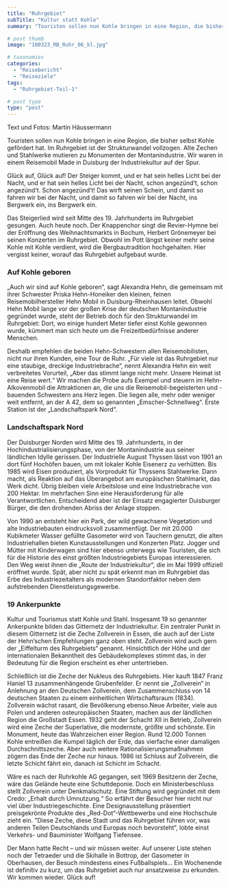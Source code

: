 ```yaml
---
title: "Ruhrgebiet"
subTitle: "Kultur statt Kohle"
summary: "Touristen sollen nun Kohle bringen in eine Region, die bisher selbst Kohle gefördert hat. Im Ruhrgebiet ist der Strukturwandel vollzogen. Alte Zechen und Stahlwerke mutieren zu Monumenten der Montanindustrie. Wir waren in einem Reisemobil Made in Duisburg der Industriekultur auf der Spur. Glück auf, Glück auf! Der Steiger kommt, und er hat sein helles Licht bei der Nacht,}"

# post thumb
image: "100323_RB_Ruhr_06_kl.jpg"

# taxonomies
categories: 
  - "Reisebericht"
  - "Reiseziele"
tags:
  - "Ruhrgebiet-Teil-1"

# post type
type: "post"
---
```


Text und Fotos: Martin Häussermann

Touristen sollen nun Kohle bringen in eine Region, die bisher selbst Kohle gefördert hat. Im Ruhrgebiet ist der Strukturwandel vollzogen. Alte Zechen und Stahlwerke mutieren zu Monumenten der Montanindustrie. Wir waren in einem Reisemobil Made in Duisburg der Industriekultur auf der Spur.

Glück auf, Glück auf! Der Steiger kommt, und er hat sein helles Licht bei der Nacht, und er hat sein helles Licht bei der Nacht, schon angezünd‘t, schon angezünd‘t. Schon angezünd‘t! Das wirft seinen Schein, und damit so fahren wir bei der Nacht, und damit so fahren wir bei der Nacht, ins Bergwerk ein, ins Bergwerk ein.  

 Das Steigerlied wird seit Mitte des 19. Jahrhunderts im Ruhrgebiet gesungen. Auch heute noch. Der Knappenchor singt die Revier-Hymne bei der Eröffnung des Weihnachtsmarkts in Bochum, Herbert Grönemeyer bei seinen Konzerten im Ruhrgebiet. Obwohl im Pott längst keiner mehr seine Kohle mit Kohle verdient, wird die Bergbautradition hochgehalten. Hier vergisst keiner, worauf das Ruhrgebiet aufgebaut wurde.  

### Auf Kohle geboren

„Auch wir sind auf Kohle geboren“, sagt Alexandra Hehn, die gemeinsam mit ihrer Schwester Priska Hehn-Honeiker den kleinen, feinen Reisemobilhersteller Hehn Mobil in Duisburg-Rheinhausen leitet. Obwohl Hehn Mobil lange vor der großen Krise der deutschen Montanindustrie gegründet wurde, steht der Betrieb doch für den Strukturwandel im Ruhrgebiet: Dort, wo einige hundert Meter tiefer einst Kohle gewonnen wurde, kümmert man sich heute um die Freizeitbedürfnisse anderer Menschen.  

 Deshalb empfehlen die beiden Hehn-Schwestern allen Reisemobilisten, nicht nur ihren Kunden, eine Tour de Ruhr. „Für viele ist das Ruhrgebiet nur eine staubige, dreckige Industriebrache“, nennt Alexandra Hehn ein weit verbreitetes Vorurteil, „Aber das stimmt lange nicht mehr. Unsere Heimat ist eine Reise wert.“ Wir machen die Probe aufs Exempel und steuern im Hehn-Alkovenmobil die Attraktionen an, die uns die Reisemobil-begeisterten und -bauenden Schwestern ans Herz legen. Die liegen alle, mehr oder weniger weit entfernt, an der A 42, dem so genannten „Emscher-Schnellweg“. Erste Station ist der „Landschaftspark Nord“.  

### Landschaftspark Nord

Der Duisburger Norden wird Mitte des 19. Jahrhunderts, in der Hochindustrialisierungsphase, von der Montanindustrie aus seiner ländlichen Idylle gerissen. Der Industrielle August Thyssen lässt von 1901 an dort fünf Hochöfen bauen, um mit lokaler Kohle Eisenerz zu verhütten. Bis 1985 wird Eisen produziert, als Vorprodukt für Thyssens Stahlwerke. Dann macht, als Reaktion auf das Überangebot am europäischen Stahlmarkt, das Werk dicht. Übrig bleiben viele Arbeitslose und eine Industriebrache von 200 Hektar. Im mehrfachen Sinn eine Herausforderung für alle Verantwortlichen. Entscheidend aber ist der Einsatz engagierter Duisburger Bürger, die den drohenden Abriss der Anlage stoppen.  

 Von 1990 an entsteht hier ein Park, der wild gewachsene Vegetation und alte Industriebauten eindrucksvoll zusammenfügt. Der mit 20.000 Kubikmeter Wasser gefüllte Gasometer wird von Tauchern genutzt, die alten Industriehallen bieten Kunstausstellungen und Konzerten Platz. Jogger und Mütter mit Kinderwagen sind hier ebenso unterwegs wie Touristen, die sich für die Historie des einst größten Industriegebiets Europas interessieren. Den Weg weist ihnen die „Route der Industriekultur“, die im Mai 1999 offiziell eröffnet wurde. Spät, aber nicht zu spät erkennt man im Ruhrgebiet das Erbe des Industriezeitalters als modernen Standortfaktor neben dem aufstrebenden Dienstleistungsgewerbe.  

### 19 Ankerpunkte

Kultur und Tourismus statt Kohle und Stahl. Insgesamt 19 so genannter Ankerpunkte bilden das Gitternetz der Industriekultur. Ein zentraler Punkt in diesem Gitternetz ist die Zeche Zollverein in Essen, die auch auf der Liste der Hehn‘schen Empfehlungen ganz oben steht. Zollverein wird auch gern der „Eiffelturm des Ruhrgebiets“ genannt. Hinsichtlich der Höhe und der internationalen Bekanntheit des Gebäudekomplexes stimmt das, in der Bedeutung für die Region erscheint es eher untertrieben.  

 Schließlich ist die Zeche der Nukleus des Ruhrgebiets. Hier kauft 1847 Franz Haniel 13 zusammenhängende Grubenfelder. Er nennt sie „Zollverein“ in Anlehnung an den Deutschen Zollverein, dem Zusammenschluss von 14 deutschen Staaten zu einem einheitlichen Wirtschaftsraum (1834). Zollverein wächst rasant, die Bevölkerung ebenso.Neue Arbeiter, viele aus Polen und anderen osteuropäischen Staaten, machen aus der ländlichen Region die Großstadt Essen. 1932 geht der Schacht XII in Betrieb, Zollverein wird eine Zeche der Superlative, die modernste, größte und schönste. Ein Monument, heute das Wahrzeichen einer Region. Rund 12.000 Tonnen Kohle entreißen die Kumpel täglich der Erde, das vierfache einer damaligen Durchschnittszeche. Aber auch weitere Rationalisierungsmaßnahmen zögern das Ende der Zeche nur hinaus. 1986 ist Schluss auf Zollverein, die letzte Schicht fährt ein, danach ist Schicht im Schacht.  

 Wäre es nach der Ruhrkohle AG gegangen, seit 1969 Besitzerin der Zeche, wäre das Gelände heute eine Schuttdeponie. Doch ein Ministerbeschluss stellt Zollverein unter Denkmalschutz. Eine Stiftung wird gegründet mit dem Credo: „Erhalt durch Umnutzung.“ So erfährt der Besucher hier nicht nur viel über Industriegeschichte. Eine Designausstellung präsentiert preisgekrönte Produkte des „Red-Dot“-Wettbewerbs und eine Hochschule zieht ein. "Diese Zeche, diese Stadt und das Ruhrgebiet führen vor, was anderen Teilen Deutschlands und Europas noch bevorsteht“, lobte einst Verkehrs- und Bauminister Wolfgang Tiefensee.  

 Der Mann hatte Recht – und wir müssen weiter. Auf unserer Liste stehen noch der Tetraeder und die Skihalle in Bottrop, der Gasometer in Oberhausen, der Besuch mindestens eines Fußballspiels... Ein Wochenende ist definitiv zu kurz, um das Ruhrgebiet auch nur ansatzweise zu erkunden. Wir kommen wieder. Glück auf!  